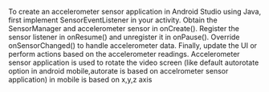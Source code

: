 To create an accelerometer sensor application in Android Studio using Java, first implement SensorEventListener in your activity. Obtain the SensorManager and accelerometer sensor in onCreate(). Register the sensor listener in onResume() and unregister it in onPause(). Override onSensorChanged() to handle accelerometer data. Finally, update the UI or perform actions based on the accelerometer readings.
Accelerometer sensor application is used to rotate the video screen (like default autorotate option in android mobile,autorate is based on accelrometer sensor application) in mobile is based on x,y,z axis
